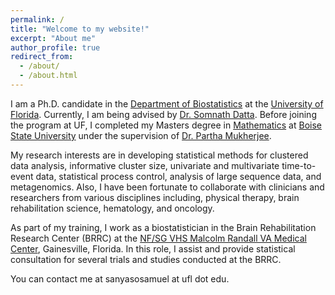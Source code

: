 ```yaml
---
permalink: /
title: "Welcome to my website!"
excerpt: "About me"
author_profile: true
redirect_from: 
  - /about/
  - /about.html
---
```


I am a Ph.D. candidate in the [Department of Biostatistics](http://biostat.ufl.edu/) at the [University of Florida](https://www.ufl.edu/). Currently, I am being advised by [Dr. Somnath Datta](https://www.somnathdatta.org/). Before joining the program at UF, I completed my Masters degree in [Mathematics](https://www.boisestate.edu/math/) at [Boise State University](https://www.boisestate.edu/) under the supervision of [Dr. Partha Mukherjee](https://www.isical.ac.in/~psm/).

My research interests are in developing statistical methods for clustered data analysis, informative cluster size, univariate and multivariate time-to-event data, statistical process control, analysis of large sequence data, and metagenomics. Also, I have been fortunate to collaborate with clinicians and researchers from various disciplines including, physical therapy, brain rehabilitation science, hematology, and oncology.

As part of my training, I work as a biostatistician in the Brain Rehabilitation Research Center (BRRC) at the [NF/SG VHS Malcolm Randall VA Medical Center](https://www.va.gov/north-florida-health-care/locations/malcom-randall-department-of-veterans-affairs-medical-center/), Gainesville, Florida. In this role, I assist and provide statistical consultation for several trials and studies conducted at the BRRC.

You can contact me at sanyasosamuel at ufl dot edu.
